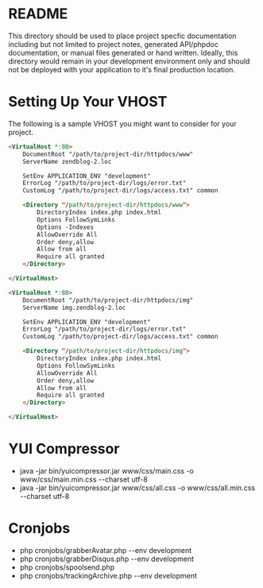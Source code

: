 README
======

This directory should be used to place project specfic documentation including
but not limited to project notes, generated API/phpdoc documentation, or
manual files generated or hand written.  Ideally, this directory would remain
in your development environment only and should not be deployed with your
application to it's final production location.


Setting Up Your VHOST
=====================

The following is a sample VHOST you might want to consider for your project.

```html
<VirtualHost *:80>
    DocumentRoot "/path/to/project-dir/httpdocs/www"
    ServerName zendblog-2.loc

    SetEnv APPLICATION_ENV "development"
    ErrorLog "/path/to/project-dir/logs/error.txt"
    CustomLog "/path/to/project-dir/logs/access.txt" common

    <Directory "/path/to/project-dir/httpdocs/www">
        DirectoryIndex index.php index.html
        Options FollowSymLinks
        Options -Indexes
        AllowOverride All
        Order deny,allow
        Allow from all
        Require all granted
    </Directory>

</VirtualHost>
```

```html
<VirtualHost *:80>
    DocumentRoot "/path/to/project-dir/httpdocs/img"
    ServerName img.zendblog-2.loc

    SetEnv APPLICATION_ENV "development"
    ErrorLog "/path/to/project-dir/logs/error.txt"
    CustomLog "/path/to/project-dir/logs/access.txt" common

    <Directory "/path/to/project-dir/httpdocs/img">
        DirectoryIndex index.php index.html
        Options FollowSymLinks
        AllowOverride All
        Order deny,allow
        Allow from all
        Require all granted
    </Directory>

</VirtualHost>
```

YUI Compressor
==============

* java -jar bin/yuicompressor.jar www/css/main.css -o www/css/main.min.css --charset utf-8
* java -jar bin/yuicompressor.jar www/css/all.css -o www/css/all.min.css --charset utf-8

Cronjobs
========

* php cronjobs/grabberAvatar.php  --env development
* php cronjobs/grabberDisqus.php  --env development
* php cronjobs/spoolsend.php
* php cronjobs/trackingArchive.php  --env development
